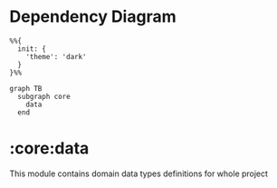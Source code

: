 # Dependency Diagram

```mermaid
%%{
  init: {
    'theme': 'dark'
  }
}%%

graph TB
  subgraph core
    data
  end

```
# :core:data

This module contains domain data types definitions for whole project